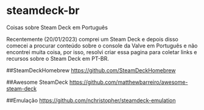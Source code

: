 # steamdeck-br
Coisas sobre Steam Deck em Português

Recentemente (20/01/2023) comprei um Steam Deck e depois disso comecei a procurar conteúdo sobre o console da Valve em Português e não encontrei muita coisa, por isso, resolvi criar essa pagina para coletar links e recursos sobre o Steam Deck em PT-BR.


##SteamDeckHomebrew
https://github.com/SteamDeckHomebrew

##Awesome SteamDeck
https://github.com/matthewbarreiro/awesome-steam-deck

##Emulação
https://github.com/nchristopher/steamdeck-emulation


